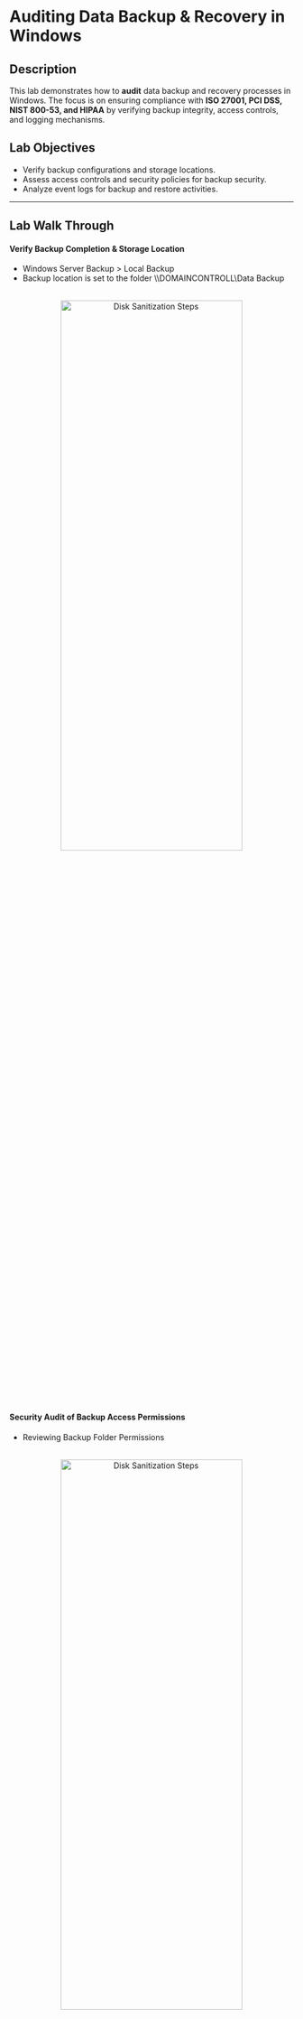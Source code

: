 # Auditing Data Backup & Recovery in Windows

## Description
This lab demonstrates how to **audit** data backup and recovery processes in Windows. The focus is on ensuring compliance with **ISO 27001, PCI DSS, NIST 800-53, and HIPAA** by verifying backup integrity, access controls, and logging mechanisms.

## Lab Objectives
- Verify backup configurations and storage locations.
- Assess access controls and security policies for backup security.
- Analyze event logs for backup and restore activities.

---

## Lab Walk Through

#### Verify Backup Completion & Storage Location
   - Windows Server Backup > Local Backup
   - Backup location is set to the folder \\\DOMAINCONTROLL\Data Backup
<p align="center">
<br/>
<img src="https://i.imgur.com/Kfaz66R.png" height="50%" width="80%" alt="Disk Sanitization Steps"/>
<br />

#### Security Audit of Backup Access Permissions
   - Reviewing Backup Folder Permissions
<p align="center">
<br/>
<img src="https://i.imgur.com/xhT0mpO.png" height="50%" width="80%" alt="Disk Sanitization Steps"/>
<br/>

#### Enable & Review Backup Access Logs
   - Open **Local Security Policy**
   - Navigate to:
     ```
     Security Settings > Advanced Audit Policy Configuration > Object Access > Audit File System
     ```
   - Enable **Audit File System**.
  <p align="center">
<br/>
<img src="https://i.imgur.com/IcpHtWd.png" height="50%" width="80%" alt="Disk Sanitization Steps"/>
<br/>
   

#### Review Backup  & Recovery Logs
   - Open **Event Viewer (`eventvwr.msc`)**.
   - Navigate to:
     ```
     Applications and Services Logs > Microsoft > Windows > Backup
     ```
   - **Filter for Event IDs:**
     - **Backup Successful** → Event ID 4
     - **Backup Failed** → Event ID 49

  <p align="center">
<br/>
<img src="https://i.imgur.com/5l6Eele.png" height="50%" width="80%" alt="Disk Sanitization Steps"/>
<br/>

   - Navigate to:
      ```
     Windows Logs > Security
     ```
   - Filter for Event ID 4663 (File Access).
   - Identify unauthorized access attempts and document findings.
  <p align="center">
<br/>
<img src="https://i.imgur.com/DRUd8gk.png" height="50%" width="80%" alt="Disk Sanitization Steps"/>
<br/>
     
#### Perform Recovery Test in Windows Server Backup
  <p align="center">
<br/>
<img src="https://i.imgur.com/iTC8jJQ.png" height="50%" width="80%" alt="Disk Sanitization Steps"/>
<br/>
  <p align="center">
<br/>
<img src="https://i.imgur.com/u9zMAbL.png" height="50%" width="80%" alt="Disk Sanitization Steps"/>
<br/>


#### Check Recovery Logs
   - Navigate to **Event Viewer** and filter for:
     - **Recovery Successful** → Event ID 123
     - **Recovery Failed** → Event ID 124
   - **Audit Task**: Verify recovery attempts and confirm success/failure.



## Audit Report Checklist
- **Backup process completed successfully (`wbadmin.msc`).**  
- **Backup logs verify successful execution (`eventvwr.msc`, Event ID 4).**  
- **Access permissions properly configured (No 'Everyone' access).**  
- **Access logs reviewed for unauthorized attempts (Event ID 4663).**  

---
